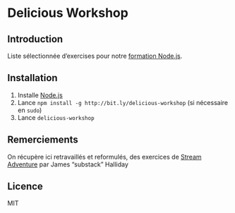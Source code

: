 # Delicious Workshop

## Introduction

Liste sélectionnée d’exercises pour notre [formation Node.js](https://delicious-insights.com/fr/formations/node-js/).

## Installation

1. Installe [Node.js](http://nodejs.org/)
2. Lance `npm install -g http://bit.ly/delicious-workshop` (si nécessaire en `sudo`)
3. Lance `delicious-workshop`

## Remerciements

On récupère ici retravaillés et reformulés, des exercices de [Stream Adventure](https://github.com/substack/stream-adventure) par James “substack” Halliday

## Licence

MIT
